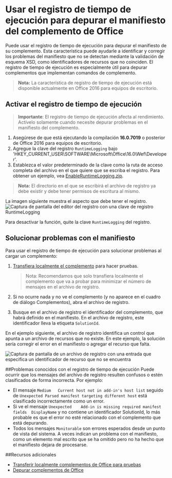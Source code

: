 # Usar el registro de tiempo de ejecución para depurar el manifiesto del complemento de Office

Puede usar el registro de tiempo de ejecución para depurar el manifiesto de su complemento. Esta característica puede ayudarle a identificar y corregir los problemas del manifiesto que no se detectan mediante la validación de esquema XSD, como identificadores de recursos que no coinciden. El registro de tiempo de ejecución es especialmente útil para depurar complementos que implementan comandos de complemento.  

>**Nota:** La característica de registro de tiempo de ejecución está disponible actualmente en Office 2016 para equipos de escritorio.

## Activar el registro de tiempo de ejecución

>**Importante**: El registro de tiempo de ejecución afecta al rendimiento. Actívelo solamente cuando necesite depurar problemas en el manifiesto del complemento.

1. Asegúrese de que está ejecutando la compilación **16.0.7019** o posterior de Office 2016 para equipos de escritorio. 
2. Agregue la clave del registro `RuntimeLogging` bajo 'HKEY_CURRENT_USER\SOFTWARE\Microsoft\Office\16.0\Wef\Developer\'. 
3. Establezca el valor predeterminado de la clave como la ruta de acceso completa del archivo en el que quiere que se escriba el registro. Para obtener un ejemplo, vea [EnableRuntimeLogging.zip](RuntimeLogging/EnableRuntimeLogging.zip). 

 > **Nota:** El directorio en el que se escribirá el archivo de registro ya debe existir y debe tener permisos de escritura al mismo. 
 
La imagen siguiente muestra el aspecto que debe tener el registro.
![Captura de pantalla del editor del registro con una clave de registro RuntimeLogging](http://i.imgur.com/Sa9TyI6.png)

Para desactivar la función, quite la clave `RuntimeLogging` del registro. 

## Solucionar problemas con el manifiesto

Para usar el registro de tiempo de ejecución para solucionar problemas al cargar un complemento:
 
1. [Transfiera localmente el complemento](../testing/sideload-office-add-ins-for-testing.md) para hacer pruebas. 

    >Nota: Recomendamos que solo transfiera localmente el complemento que va a probar para minimizar el número de mensajes en el archivo de registro.
2. Si no ocurre nada y no ve el complemento (y no aparece en el cuadro de diálogo Complementos), abra el archivo de registro.
3. Busque en el archivo de registro el identificador del complemento, que habrá definido en el manifiesto. En el archivo de registro, este identificador lleva la etiqueta `SolutionId`. 

En el ejemplo siguiente, el archivo de registro identifica un control que apunta a un archivo de recursos que no existe. En este ejemplo, la solución sería corregir el error en el manifiesto o agregar el recurso que falta.

![Captura de pantalla de un archivo de registro con una entrada que especifica un identificador de recurso que no se encuentra](http://i.imgur.com/f8bouLA.png) 

##Problemas conocidos con el registro de tiempo de ejecución
Puede ocurrir que los mensajes del archivo de registro resulten confusos o estén clasificados de forma incorrecta. Por ejemplo:

- El mensaje `Medium   Current host not in add-in's host list` seguido de `Unexpected Parsed manifest targeting different host` está clasificado incorrectamente como un error.
- Si ve el mensaje `Unexpected    Add-in is missing required manifest fields  DisplayName` y no contiene un identificador SolutionId, lo más probable es que el error no esté relacionado con el complemento que está depurando. 
- Todos los mensajes `Monitorable` son errores esperados desde un punto de vista del sistema. A veces indican un problema con el manifiesto, como un elemento mal escrito que se ha omitido pero no ha hecho que el manifiesto dejara de procesarse. 

##Recursos adicionales

- [Transferir localmente complementos de Office para pruebas](../testing/sideload-office-add-ins-for-testing.md)
- [Depurar complementos de Office](../testing/debug-add-ins-using-f12-developer-tools-on-windows-10.md)
